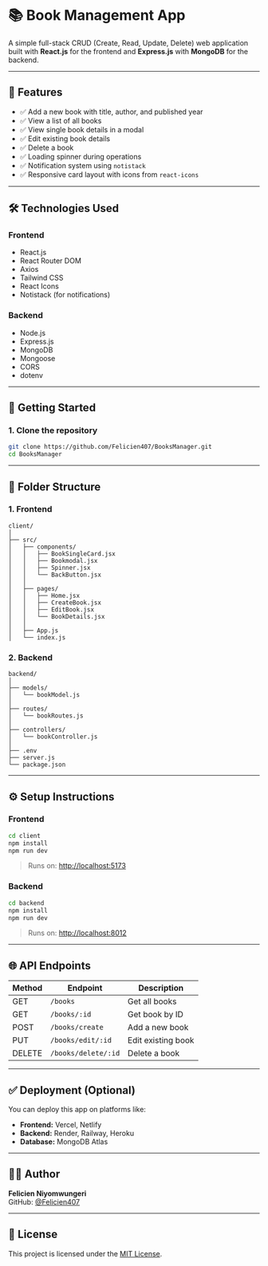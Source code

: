 # 📚 Book Management App

A simple full-stack CRUD (Create, Read, Update, Delete) web application built with **React.js** for the frontend and **Express.js** with **MongoDB** for the backend.

---

## 🔧 Features

- ✅ Add a new book with title, author, and published year  
- ✅ View a list of all books  
- ✅ View single book details in a modal  
- ✅ Edit existing book details  
- ✅ Delete a book  
- ✅ Loading spinner during operations  
- ✅ Notification system using `notistack`  
- ✅ Responsive card layout with icons from `react-icons`

---

## 🛠️ Technologies Used

### Frontend
- React.js  
- React Router DOM  
- Axios  
- Tailwind CSS  
- React Icons  
- Notistack (for notifications)

### Backend
- Node.js  
- Express.js  
- MongoDB  
- Mongoose  
- CORS  
- dotenv

---

## 🚀 Getting Started

### 1. Clone the repository

```bash
git clone https://github.com/Felicien407/BooksManager.git
cd BooksManager
```

---

## 📂 Folder Structure

### 1. Frontend

```
client/
│
├── src/
│   ├── components/
│   │   ├── BookSingleCard.jsx
│   │   ├── Bookmodal.jsx
│   │   ├── Spinner.jsx
│   │   └── BackButton.jsx
│   │
│   ├── pages/
│   │   ├── Home.jsx
│   │   ├── CreateBook.jsx
│   │   ├── EditBook.jsx
│   │   └── BookDetails.jsx
│   │
│   ├── App.js
│   └── index.js
```

### 2. Backend

```
backend/
│
├── models/
│   └── bookModel.js
│
├── routes/
│   └── bookRoutes.js
│
├── controllers/
│   └── bookController.js
│
├── .env
├── server.js
└── package.json
```

---

## ⚙️ Setup Instructions

### Frontend

```bash
cd client
npm install
npm run dev
```

> Runs on: [http://localhost:5173](http://localhost:5173)

### Backend

```bash
cd backend
npm install
npm run dev
```

> Runs on: [http://localhost:8012](http://localhost:8012)

---

## 🌐 API Endpoints

| Method | Endpoint             | Description             |
|--------|----------------------|-------------------------|
| GET    | `/books`             | Get all books           |
| GET    | `/books/:id`         | Get book by ID          |
| POST   | `/books/create`      | Add a new book          |
| PUT    | `/books/edit/:id`    | Edit existing book      |
| DELETE | `/books/delete/:id`  | Delete a book           |

---

## ✅ Deployment (Optional)

You can deploy this app on platforms like:
- **Frontend:** Vercel, Netlify
- **Backend:** Render, Railway, Heroku
- **Database:** MongoDB Atlas

---

## 👨‍💻 Author

**Felicien Niyomwungeri**  
GitHub: [@Felicien407](https://github.com/Felicien407)

---

## 📃 License

This project is licensed under the [MIT License](LICENSE).
